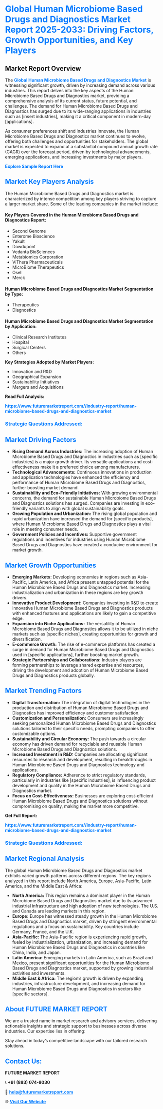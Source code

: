 <h1 style="color: #007BFF;">Global Human Microbiome Based Drugs and Diagnostics Market Report 2025-2033: Driving Factors, Growth Opportunities, and Key Players</h1>

<section id="overview">
<h2>Market Report Overview</h2>
<p>The <a href="https://www.futuremarketreport.com//industry-report/human-microbiome-based-drugs-and-diagnostics-market" style="color: #007BFF; text-decoration: none;"><strong>Global Human Microbiome Based Drugs and Diagnostics Market</strong></a> is witnessing significant growth, driven by increasing demand across various industries. This report delves into the key aspects of the Human Microbiome Based Drugs and Diagnostics market, providing a comprehensive analysis of its current status, future potential, and challenges. The demand for Human Microbiome Based Drugs and Diagnostics has surged due to its wide-ranging applications in industries such as [insert industries], making it a critical component in modern-day [applications].</p>
<p>As consumer preferences shift and industries innovate, the Human Microbiome Based Drugs and Diagnostics market continues to evolve, offering both challenges and opportunities for stakeholders. The global market is expected to expand at a substantial compound annual growth rate (CAGR) over the forecast period, driven by technological advancements, emerging applications, and increasing investments by major players.</p>
</section>

<section id="overview">
<p><a href="https://www.futuremarketreport.com//request-sample/reportId=60682" style="color: #007BFF; text-decoration: none;"><strong>Explore Sample Report Here</strong></a></p>
</section>

<section id="key-players">
<h2 style="color: #007BFF;">Market Key Players Analysis</h2>
<p>The Human Microbiome Based Drugs and Diagnostics market is characterized by intense competition among key players striving to capture a larger market share. Some of the leading companies in the market include:</p>
<h4>Key Players Covered in the Human Microbiome Based Drugs and Diagnostics Report:</h4>
<ul><li>Second Genome</li><li>Enterome Bioscience</li><li>Yakult</li><li>Dowdupont</li><li>Vedanta BioSciences</li><li>Metabiomics Corporation</li><li>ViThera Pharmaceuticals</li><li>MicroBiome Therapeutics</li><li>Osel</li><li>Merck</li></ul>
<h4>Human Microbiome Based Drugs and Diagnostics Market Segmentation by Type:</h4>
<ul><li>Therapeutics</li><li>Diagnostics</li></ul>

<h4>Human Microbiome Based Drugs and Diagnostics Market Segmentation by Application:</h4>
<ul><li>Clinical Research Institutes</li><li>Hospital</li><li>Surgical Centers</li><li>Others</li></ul>
<p><strong>Key Strategies Adopted by Market Players:</strong></p>
<ul>
<li>Innovation and R&D</li>
<li>Geographical Expansion</li>
<li>Sustainability Initiatives</li>
<li>Mergers and Acquisitions</li>
</ul>
</section>

<section>
<p><strong>Read Full Analysis: </strong></p><a href="https://www.futuremarketreport.com//industry-report/human-microbiome-based-drugs-and-diagnostics-market" style="color: #007BFF; text-decoration: none;"><strong>https://www.futuremarketreport.com//industry-report/human-microbiome-based-drugs-and-diagnostics-market</strong></a>
<h3 style="color: #007BFF;">Strategic Questions Addressed:</h3>
</section>

<section id="driving-factors">
<h2 style="color: #007BFF;">Market Driving Factors</h2>
<ul>
<li><strong>Rising Demand Across Industries:</strong> The increasing adoption of Human Microbiome Based Drugs and Diagnostics in industries such as [specific industries] is a major growth driver. Its versatile applications and cost-effectiveness make it a preferred choice among manufacturers.</li>
<li><strong>Technological Advancements:</strong> Continuous innovations in production and application technologies have enhanced the efficiency and performance of Human Microbiome Based Drugs and Diagnostics, further boosting market demand.</li>
<li><strong>Sustainability and Eco-Friendly Initiatives:</strong> With growing environmental concerns, the demand for sustainable Human Microbiome Based Drugs and Diagnostics solutions has surged. Companies are investing in eco-friendly variants to align with global sustainability goals.</li>
<li><strong>Growing Population and Urbanization:</strong> The rising global population and rapid urbanization have increased the demand for [specific products], where Human Microbiome Based Drugs and Diagnostics plays a vital role in meeting consumer needs.</li>
<li><strong>Government Policies and Incentives:</strong> Supportive government regulations and incentives for industries using Human Microbiome Based Drugs and Diagnostics have created a conducive environment for market growth.</li>
</ul>
</section>

<section id="growth-opportunities">
<h2 style="color: #007BFF;">Market Growth Opportunities</h2>
<ul>
<li><strong>Emerging Markets:</strong> Developing economies in regions such as Asia-Pacific, Latin America, and Africa present untapped potential for the Human Microbiome Based Drugs and Diagnostics market. Increasing industrialization and urbanization in these regions are key growth drivers.</li>
<li><strong>Innovative Product Development:</strong> Companies investing in R&D to create innovative Human Microbiome Based Drugs and Diagnostics products with enhanced features and applications are likely to gain a competitive edge.</li>
<li><strong>Expansion into Niche Applications:</strong> The versatility of Human Microbiome Based Drugs and Diagnostics allows it to be utilized in niche markets such as [specific niches], creating opportunities for growth and diversification.</li>
<li><strong>E-commerce Growth:</strong> The rise of e-commerce platforms has created a surge in demand for Human Microbiome Based Drugs and Diagnostics used in [specific applications], further boosting market growth.</li>
<li><strong>Strategic Partnerships and Collaborations:</strong> Industry players are forming partnerships to leverage shared expertise and resources, driving the development and adoption of Human Microbiome Based Drugs and Diagnostics products globally.</li>
</ul>
</section>

<section id="trending-factors">
<h2 style="color: #007BFF;">Market Trending Factors</h2>
<ul>
<li><strong>Digital Transformation:</strong> The integration of digital technologies in the production and distribution of Human Microbiome Based Drugs and Diagnostics has improved efficiency and customer satisfaction.</li>
<li><strong>Customization and Personalization:</strong> Consumers are increasingly seeking personalized Human Microbiome Based Drugs and Diagnostics solutions tailored to their specific needs, prompting companies to offer customizable options.</li>
<li><strong>Sustainability and Circular Economy:</strong> The push towards a circular economy has driven demand for recyclable and reusable Human Microbiome Based Drugs and Diagnostics solutions.</li>
<li><strong>Increased Investment in R&D:</strong> Companies are allocating significant resources to research and development, resulting in breakthroughs in Human Microbiome Based Drugs and Diagnostics technology and applications.</li>
<li><strong>Regulatory Compliance:</strong> Adherence to strict regulatory standards, particularly in industries like [specific industries], is influencing product development and quality in the Human Microbiome Based Drugs and Diagnostics market.</li>
<li><strong>Focus on Cost-Effectiveness:</strong> Businesses are exploring cost-efficient Human Microbiome Based Drugs and Diagnostics solutions without compromising on quality, making the market more competitive.</li>
</ul>
</section>

<section>
<p><strong>Get Full Report: </strong></p><a href="https://www.futuremarketreport.com//industry-report/human-microbiome-based-drugs-and-diagnostics-market" style="color: #007BFF; text-decoration: none;"><strong>https://www.futuremarketreport.com//industry-report/human-microbiome-based-drugs-and-diagnostics-market</strong></a>
<h3 style="color: #007BFF;">Strategic Questions Addressed:</h3>
</section>


<section id="regional-analysis">
<h2 style="color: #007BFF;">Market Regional Analysis</h2>
<p>The global Human Microbiome Based Drugs and Diagnostics market exhibits varied growth patterns across different regions. The key regions analyzed in this report include North America, Europe, Asia-Pacific, Latin America, and the Middle East & Africa:</p>
<ul>
<li><strong>North America:</strong> This region remains a dominant player in the Human Microbiome Based Drugs and Diagnostics market due to its advanced industrial infrastructure and high adoption of new technologies. The U.S. and Canada are leading markets in this region.</li>
<li><strong>Europe:</strong> Europe has witnessed steady growth in the Human Microbiome Based Drugs and Diagnostics market, driven by stringent environmental regulations and a focus on sustainability. Key countries include Germany, France, and the U.K.</li>
<li><strong>Asia-Pacific:</strong> The Asia-Pacific region is experiencing rapid growth, fueled by industrialization, urbanization, and increasing demand for Human Microbiome Based Drugs and Diagnostics in countries like China, India, and Japan.</li>
<li><strong>Latin America:</strong> Emerging markets in Latin America, such as Brazil and Mexico, present significant opportunities for the Human Microbiome Based Drugs and Diagnostics market, supported by growing industrial activities and investments.</li>
<li><strong>Middle East & Africa:</strong> The region’s growth is driven by expanding industries, infrastructure development, and increasing demand for Human Microbiome Based Drugs and Diagnostics in sectors like [specific sectors].</li>
</ul>
</section>

<footer>
<h2 style="color: #007BFF;">About FUTURE MARKET REPORT</h2>
<p>We are a trusted name in market research and advisory services, delivering actionable insights and strategic support to businesses across diverse industries. Our expertise lies in offering:</p>

<p>Stay ahead in today’s competitive landscape with our tailored research solutions.</p>

<h2 style="color: #007BFF;">Contact Us:</h2>
<p><strong>FUTURE MARKET REPORT</strong></p>
<p>📞 <strong>+91 (883) 074-8030</strong></p>
<p>📧 <strong><a href="mailto:help@futuremarketreport.com" style="color: #007BFF;">help@futuremarketreport.com</a></strong></p>
<p>🌐 <strong><a href="https://www.futuremarketreport.com/" style="color: #007BFF;">Visit Our Website</a></strong></p>
</footer>